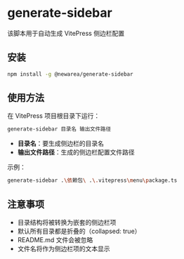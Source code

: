 # generate-sidebar

该脚本用于自动生成 VitePress 侧边栏配置

## 安装

```bash
npm install -g @newarea/generate-sidebar
```

## 使用方法

在 VitePress 项目根目录下运行：

```bash
generate-sidebar 目录名 输出文件路径
```

- **目录名**：要生成侧边栏的目录名
- **输出文件路径**：生成的侧边栏配置文件路径

示例：

```bash
generate-sidebar .\依赖包\ .\.vitepress\menu\package.ts
```

## 注意事项

- 目录结构将被转换为嵌套的侧边栏项
- 默认所有目录都是折叠的（collapsed: true）
- README.md 文件会被忽略
- 文件名将作为侧边栏项的文本显示
